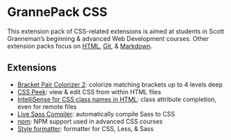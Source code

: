 # GrannePack CSS

This extension pack of CSS-related extensions is aimed at students in Scott Granneman’s beginning & advanced Web Development courses. Other extension packs focus on [HTML](https://marketplace.visualstudio.com/items?itemName=granneman.grannepack-html), [Git](https://marketplace.visualstudio.com/items?itemName=granneman.grannepack-git), & [Markdown](https://marketplace.visualstudio.com/items?itemName=granneman.grannepack-markdown).

## Extensions

* [Bracket Pair Colorizer 2](https://marketplace.visualstudio.com/items?itemName=CoenraadS.bracket-pair-colorizer-2): colorize matching brackets up to 4 levels deep
* [CSS Peek](https://marketplace.visualstudio.com/items?itemName=pranaygp.vscode-css-peek): view & edit CSS from within HTML files
* [IntelliSense for CSS class names in HTML](https://marketplace.visualstudio.com/items?itemName=Zignd.html-css-class-completion): class attribute completion, even for remote files
* [Live Sass Compiler](https://marketplace.visualstudio.com/items?itemName=ritwickdey.live-sass): automatically compile Sass to CSS
* [npm](https://marketplace.visualstudio.com/items?itemName=eg2.vscode-npm-script): NPM support used in advanced CSS courses
* [Style formatter](https://marketplace.visualstudio.com/items?itemName=dweber019.vscode-style-formatter): formatter for CSS, Less, & Sass
